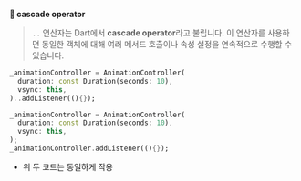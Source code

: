 **📍 cascade operator**

> `..` 연산자는 Dart에서 **cascade operator**라고 불립니다. 이 연산자를 사용하면 동일한 객체에 대해 여러 메서드 호출이나 속성 설정을 연속적으로 수행할 수 있습니다. 

```dart
_animationController = AnimationController(
  duration: const Duration(seconds: 10),
  vsync: this,
)..addListener((){});
```

```dart
_animationController = AnimationController(
  duration: const Duration(seconds: 10),
  vsync: this,
);
_animationController.addListener((){});
```

- 위 두 코드는 동일하게 작용

